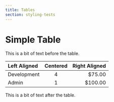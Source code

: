 ```yaml
---
title: Tables
section: styling-tests
---
```


# Simple Table

This is a bit of text before the table.

| Left Aligned | Centered | Right Aligned |
| :----------- | :------: | ------------: |
| Development  | 4        | $75.00        |
| Admin | 1 | $100.00

This is a bit of text after the table.

